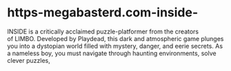 # https-megabasterd.com-inside-
INSIDE is a critically acclaimed puzzle-platformer from the creators of LIMBO. Developed by Playdead, this dark and atmospheric game plunges you into a dystopian world filled with mystery, danger, and eerie secrets. As a nameless boy, you must navigate through haunting environments, solve clever puzzles, 
